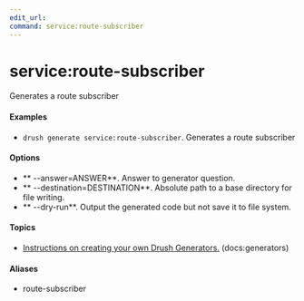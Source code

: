 ```yaml
---
edit_url: 
command: service:route-subscriber
---
```

# service:route-subscriber

Generates a route subscriber

#### Examples

- <code>drush generate service:route-subscriber</code>. Generates a route subscriber

#### Options

- ** --answer=ANSWER**. Answer to generator question.
- ** --destination=DESTINATION**. Absolute path to a base directory for file writing.
- ** --dry-run**. Output the generated code but not save it to file system.

#### Topics

- [Instructions on creating your own Drush Generators.](../../vendor/drush/drush/docs/generators.md) (docs:generators)

#### Aliases

- route-subscriber

